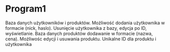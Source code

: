 # Program1
Baza danych użytkowników i produktów. Możliwość dodania użytkownika w formacie (nick, haslo). Usunięcie użytkownika z bazy, edycja po ID, wyświetlanie. 
Baza danych produktów dodawanie w formacie (nazwa, cena). Możliwośc edycji i usuwania produktu.
Unikalne ID dla produktu i użytkownika
